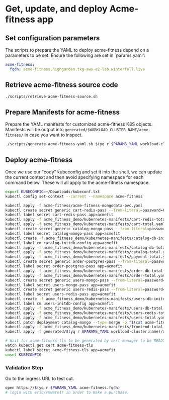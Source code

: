 # Get, update, and deploy Acme-fitness app

## Set configuration parameters

The scripts to prepare the YAML to deploy acme-fitness depend on a parameters to be set.  Ensure the following are set in `params.yaml':

```yaml
acme-fitness:
  fqdn: acme-fitness.highgarden.tkg-aws-e2-lab.winterfell.live
```

## Retrieve acme-fitness source code

```bash
./scripts/retrieve-acme-fitness-source.sh
```

## Prepare Manifests for acme-fitness

Prepare the YAML manifests for customized acme-fitness K8S objects.  Manifests will be output into `generated/$WORKLOAD_CLUSTER_NAME/acme-fitness/` in case you want to inspect.

```bash
./scripts/generate-acme-fitness-yaml.sh $(yq r $PARAMS_YAML workload-cluster.name)
```

## Deploy acme-fitness

Once we use our "cody" kubeconfig and set it into the shell, we can update the current context and then avoid specifying namespace for each command below.  These will all apply to the acme-fitness namespace.

```bash
export KUBECONFIG=~/Downloads/kubeconf.txt
kubectl config set-context --current --namespace acme-fitness

kubectl apply -f acme-fitness/acme-fitness-mongodata-pvc.yaml
kubectl create secret generic cart-redis-pass --from-literal=password=KeepItSimple1!
kubectl label secret cart-redis-pass app=acmefit
kubectl apply -f acme_fitness_demo/kubernetes-manifests/cart-redis-total.yaml 
kubectl apply -f acme_fitness_demo/kubernetes-manifests/cart-total.yaml 
kubectl create secret generic catalog-mongo-pass --from-literal=password=KeepItSimple1! 
kubectl label secret catalog-mongo-pass app=acmefit
kubectl create -f acme_fitness_demo/kubernetes-manifests/catalog-db-initdb-configmap.yaml 
kubectl label cm catalog-initdb-config app=acmefit
kubectl apply -f acme_fitness_demo/kubernetes-manifests/catalog-db-total.yaml 
kubectl apply -f acme_fitness_demo/kubernetes-manifests/catalog-total.yaml
kubectl apply -f acme_fitness_demo/kubernetes-manifests/payment-total.yaml
kubectl create secret generic order-postgres-pass --from-literal=password=KeepItSimple1!
kubectl label secret order-postgres-pass app=acmefit
kubectl apply -f acme_fitness_demo/kubernetes-manifests/order-db-total.yaml
kubectl apply -f acme_fitness_demo/kubernetes-manifests/order-total.yaml
kubectl create secret generic users-mongo-pass --from-literal=password=KeepItSimple1!
kubectl label secret users-mongo-pass app=acmefit
kubectl create secret generic users-redis-pass --from-literal=password=KeepItSimple1!
kubectl label secret users-redis-pass app=acmefit
kubectl create -f acme_fitness_demo/kubernetes-manifests/users-db-initdb-configmap.yaml
kubectl label cm users-initdb-config app=acmefit
kubectl apply -f acme_fitness_demo/kubernetes-manifests/users-db-total.yaml
kubectl apply -f acme_fitness_demo/kubernetes-manifests/users-redis-total.yaml
kubectl apply -f acme_fitness_demo/kubernetes-manifests/users-total.yaml
kubectl patch deployment catalog-mongo --type merge -p "$(cat acme-fitness/catalog-db-patch-volumes.yaml)"
kubectl apply -f acme_fitness_demo/kubernetes-manifests/frontend-total.yaml
kubectl apply -f generated/$(yq r $PARAMS_YAML workload-cluster.name)/acme-fitness/acme-fitness-frontend-ingress.yaml

# Wait for acme-fitness-tls to be generated by cert-manager to be READY: True
watch kubectl get cert acme-fitness-tls 
kubectl label secret acme-fitness-tls app=acmefit
unset KUBECONFIG
```

### Validation Step

Go to the ingress URL to test out.  

```bash
open https://$(yq r $PARAMS_YAML acme-fitness.fqdn)
# login with eric/vmware1! in order to make a purchase.
```
